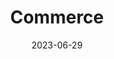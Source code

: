 ---
title: Commerce
description: Project 3/16
date: 2023-06-29
url: https://github.com/marcusjhang/pokecommerce/tree/main
---